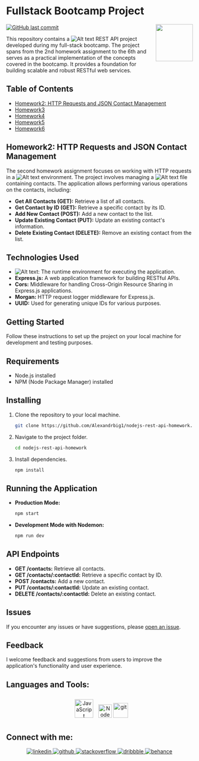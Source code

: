 # Fullstack Bootcamp Project
<img align="right" src="https://media.giphy.com/media/du3J3cXyzhj75IOgvA/giphy.gif" width="100"/>

[![GitHub last commit](https://img.shields.io/github/last-commit/Alexandrbig1/rest-api-goit-NodeJS)](https://github.com/Alexandrbig1/rest-api-goit-NodeJS/commits/main)

This repository contains a ![Alt text](https://img.shields.io/badge/Node.js-339933.svg?style=for-the-badge&logo=nodedotjs&logoColor=white) REST API project developed during my full-stack bootcamp. The project spans from the 2nd homework assignment to the 6th and serves as a practical implementation of the concepts covered in the bootcamp. It provides a foundation for building scalable and robust RESTful web services.

## Table of Contents

- [Homework2: HTTP Requests and JSON Contact Management](#Homework2)
- [Homework3](#Homework3)
- [Homework4](#Homework4)
- [Homework5](#Homework5)
- [Homework6](#Homework6)

## Homework2: HTTP Requests and JSON Contact Management

The second homework assignment focuses on working with HTTP requests in a ![Alt text](https://img.shields.io/badge/Node.js-339933.svg?style=for-the-badge&logo=nodedotjs&logoColor=white) environment. The project involves managing a ![Alt text](https://img.shields.io/badge/JSON-000000.svg?style=for-the-badge&logo=JSON&logoColor=white) file containing contacts. The application allows performing various operations on the contacts, including:
- **Get All Contacts (GET):** Retrieve a list of all contacts.
- **Get Contact by ID (GET):** Retrieve a specific contact by its ID.
- **Add New Contact (POST):** Add a new contact to the list.
- **Update Existing Contact (PUT):** Update an existing contact's information.
- **Delete Existing Contact (DELETE):** Remove an existing contact from the list.

## Technologies Used

- ![Alt text](https://img.shields.io/badge/Node.js-339933.svg?style=for-the-badge&logo=nodedotjs&logoColor=white): The runtime environment for executing the application.
- **Express.js:** A web application framework for building RESTful APIs.
- **Cors:** Middleware for handling Cross-Origin Resource Sharing in Express.js applications.
- **Morgan:** HTTP request logger middleware for Express.js.
- **UUID:** Used for generating unique IDs for various purposes.

## Getting Started

Follow these instructions to set up the project on your local machine for development and testing purposes.

## Requirements

- Node.js installed
- NPM (Node Package Manager) installed

## Installing

1. Clone the repository to your local machine.
    ``` bash
    git clone https://github.com/Alexandrbig1/nodejs-rest-api-homework.git
1. Navigate to the project folder.
    ``` bash
    cd nodejs-rest-api-homework
1. Install dependencies.
    ``` bash
    npm install

## Running the Application
- **Production Mode:**
    ``` bash
    npm start
- **Development Mode with Nodemon:**
    ``` bash
    npm run dev
    
## API Endpoints

- **GET /contacts:** Retrieve all contacts.
- **GET /contacts/:contactId:** Retrieve a specific contact by ID.
- **POST /contacts:** Add a new contact.
- **PUT /contacts/:contactId:** Update an existing contact.
- **DELETE /contacts/:contactId:** Delete an existing contact.

## Issues

If you encounter any issues or have suggestions, please [open an issue](https://github.com/Alexandrbig1/rest-api-goit-NodeJS/issues).

## Feedback

I welcome feedback and suggestions from users to improve the application's functionality and user experience.

## Languages and Tools:

<div align="center">  
<a href="https://www.javascript.com/" target="_blank"><img style="margin: 10px" src="https://profilinator.rishav.dev/skills-assets/javascript-original.svg" alt="JavaScript" height="50" /></a>
<a href="https://nodejs.org/en/" target="_blank" rel="noreferrer"><img src="https://raw.githubusercontent.com/danielcranney/readme-generator/main/public/icons/skills/nodejs-colored.svg" width="36" height="36" alt="NodeJS" /></a>
<a href="https://git-scm.com/" target="_blank" rel="noreferrer"> <img src="https://www.vectorlogo.zone/logos/git-scm/git-scm-icon.svg" alt="git" width="40" height="40"/></a>
</div>

## Connect with me:

<div align="center">
<a href="https://linkedin.com/in/alex-smagin29" target="_blank">
<img src=https://img.shields.io/badge/linkedin-%231E77B5.svg?&style=for-the-badge&logo=linkedin&logoColor=white alt=linkedin style="margin-bottom: 5px;" />
</a>
<a href="https://github.com/alexandrbig1" target="_blank">
<img src=https://img.shields.io/badge/github-%2324292e.svg?&style=for-the-badge&logo=github&logoColor=white alt=github style="margin-bottom: 5px;" />
</a>
<a href="https://stackoverflow.com/users/22484161/alex-smagin" target="_blank">
<img src=https://img.shields.io/badge/stackoverflow-%23F28032.svg?&style=for-the-badge&logo=stackoverflow&logoColor=white alt=stackoverflow style="margin-bottom: 5px;" />
</a>
<a href="https://dribbble.com/Alexandrbig1" target="_blank">
<img src=https://img.shields.io/badge/dribbble-%23E45285.svg?&style=for-the-badge&logo=dribbble&logoColor=white alt=dribbble style="margin-bottom: 5px;" />
</a>
<a href="https://www.behance.net/a1126" target="_blank">
<img src=https://img.shields.io/badge/behance-%23191919.svg?&style=for-the-badge&logo=behance&logoColor=white alt=behance style="margin-bottom: 5px;" />
</a>  
</div>
